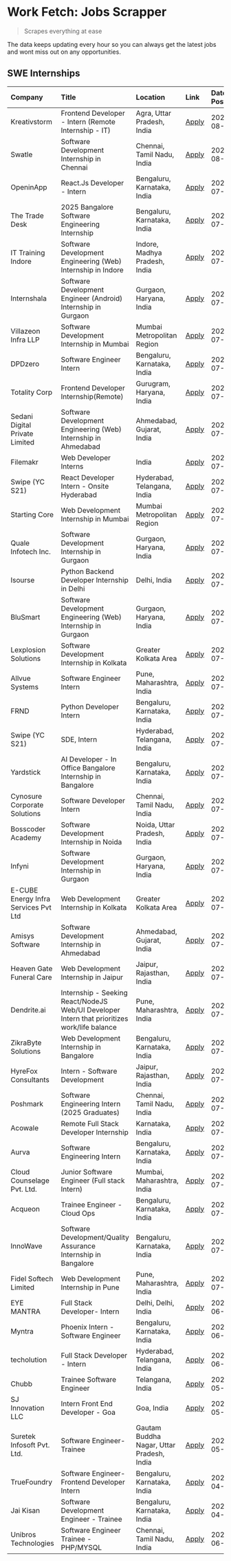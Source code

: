 # Work Fetch: Jobs Scrapper
> Scrapes everything at ease

The data keeps updating every hour so you can always get the latest jobs and wont miss out on any opportunities.

## SWE Internships
<!--START_SECTION:workfetch-->
| Company                              | Title                                                                                        | Location                                  | Link                                                                                                                                                                                                                                                                                                        | Date Posted   |
|:-------------------------------------|:---------------------------------------------------------------------------------------------|:------------------------------------------|:------------------------------------------------------------------------------------------------------------------------------------------------------------------------------------------------------------------------------------------------------------------------------------------------------------|:--------------|
| Kreativstorm                         | Frontend Developer - Intern (Remote Internship - IT)                                         | Agra, Uttar Pradesh, India                | [Apply](https://in.linkedin.com/jobs/view/frontend-developer-intern-remote-internship-it-at-kreativstorm-3990239094?position=17&pageNum=0&refId=VtD%2FqLCiVJ71Mm8h6v7dCw%3D%3D&trackingId=0qWeI98nUqS7NmeB5uPWSQ%3D%3D&trk=public_jobs_jserp-result_search-card)                                            | 2024-08-01    |
| Swatle                               | Software Development Internship in Chennai                                                   | Chennai, Tamil Nadu, India                | [Apply](https://in.linkedin.com/jobs/view/software-development-internship-in-chennai-at-swatle-3990246717?position=26&pageNum=0&refId=VtD%2FqLCiVJ71Mm8h6v7dCw%3D%3D&trackingId=71DFYCV1D2h12F%2FcSzDHqQ%3D%3D&trk=public_jobs_jserp-result_search-card)                                                    | 2024-08-01    |
| OpeninApp                            | React.Js Developer - Intern                                                                  | Bengaluru, Karnataka, India               | [Apply](https://in.linkedin.com/jobs/view/react-js-developer-intern-at-openinapp-3987659391?position=39&pageNum=0&refId=VtD%2FqLCiVJ71Mm8h6v7dCw%3D%3D&trackingId=qvuA1pFbIMScOxLyCnGgqw%3D%3D&trk=public_jobs_jserp-result_search-card)                                                                    | 2024-07-31    |
| The Trade Desk                       | 2025 Bangalore Software Engineering Internship                                               | Bengaluru, Karnataka, India               | [Apply](https://in.linkedin.com/jobs/view/2025-bangalore-software-engineering-internship-at-the-trade-desk-3987456531?position=30&pageNum=0&refId=VtD%2FqLCiVJ71Mm8h6v7dCw%3D%3D&trackingId=KZHKqEHyseTX8LyBVmAIZg%3D%3D&trk=public_jobs_jserp-result_search-card)                                          | 2024-07-30    |
| IT Training Indore                   | Software Development Engineering (Web) Internship in Indore                                  | Indore, Madhya Pradesh, India             | [Apply](https://in.linkedin.com/jobs/view/software-development-engineering-web-internship-in-indore-at-it-training-indore-3987149765?position=8&pageNum=0&refId=VtD%2FqLCiVJ71Mm8h6v7dCw%3D%3D&trackingId=v8ZSMzObrILwVAdtM0LlQQ%3D%3D&trk=public_jobs_jserp-result_search-card)                            | 2024-07-29    |
| Internshala                          | Software Development Engineer (Android) Internship in Gurgaon                                | Gurgaon, Haryana, India                   | [Apply](https://in.linkedin.com/jobs/view/software-development-engineer-android-internship-in-gurgaon-at-internshala-3987153031?position=43&pageNum=0&refId=VtD%2FqLCiVJ71Mm8h6v7dCw%3D%3D&trackingId=NVeSKILZXczm1oqsaG0N7A%3D%3D&trk=public_jobs_jserp-result_search-card)                                | 2024-07-29    |
| Villazeon Infra LLP                  | Software Development Internship in Mumbai                                                    | Mumbai Metropolitan Region                | [Apply](https://in.linkedin.com/jobs/view/software-development-internship-in-mumbai-at-villazeon-infra-llp-3985431977?position=31&pageNum=0&refId=VtD%2FqLCiVJ71Mm8h6v7dCw%3D%3D&trackingId=lvZK2lh2TF0FGEkAeW%2F9AQ%3D%3D&trk=public_jobs_jserp-result_search-card)                                        | 2024-07-27    |
| DPDzero                              | Software Engineer Intern                                                                     | Bengaluru, Karnataka, India               | [Apply](https://in.linkedin.com/jobs/view/software-engineer-intern-at-dpdzero-3984918371?position=33&pageNum=0&refId=VtD%2FqLCiVJ71Mm8h6v7dCw%3D%3D&trackingId=QjuUaxfk9h%2FW8%2FcP1x8NPA%3D%3D&trk=public_jobs_jserp-result_search-card)                                                                   | 2024-07-26    |
| Totality Corp                        | Frontend Developer Internship(Remote)                                                        | Gurugram, Haryana, India                  | [Apply](https://in.linkedin.com/jobs/view/frontend-developer-internship-remote-at-totality-corp-3982253688?position=3&pageNum=0&refId=VtD%2FqLCiVJ71Mm8h6v7dCw%3D%3D&trackingId=cQvwyFjjEnl3mx%2BnbtcIww%3D%3D&trk=public_jobs_jserp-result_search-card)                                                    | 2024-07-25    |
| Sedani Digital Private Limited       | Software Development Engineering (Web) Internship in Ahmedabad                               | Ahmedabad, Gujarat, India                 | [Apply](https://in.linkedin.com/jobs/view/software-development-engineering-web-internship-in-ahmedabad-at-sedani-digital-private-limited-3985017980?position=10&pageNum=0&refId=VtD%2FqLCiVJ71Mm8h6v7dCw%3D%3D&trackingId=Yq3jSv%2FmOkYJq3Dxu5i%2BKw%3D%3D&trk=public_jobs_jserp-result_search-card)        | 2024-07-25    |
| Filemakr                             | Web Developer Interns                                                                        | India                                     | [Apply](https://in.linkedin.com/jobs/view/web-developer-interns-at-filemakr-3981227003?position=59&pageNum=0&refId=VtD%2FqLCiVJ71Mm8h6v7dCw%3D%3D&trackingId=LxnupF8%2Bmzh9dQlxPjRMpw%3D%3D&trk=public_jobs_jserp-result_search-card)                                                                       | 2024-07-24    |
| Swipe (YC S21)                       | React Developer Intern - Onsite Hyderabad                                                    | Hyderabad, Telangana, India               | [Apply](https://in.linkedin.com/jobs/view/react-developer-intern-onsite-hyderabad-at-swipe-yc-s21-3981326010?position=9&pageNum=0&refId=VtD%2FqLCiVJ71Mm8h6v7dCw%3D%3D&trackingId=SbroIMA3KtlkhOTgOHfzMQ%3D%3D&trk=public_jobs_jserp-result_search-card)                                                    | 2024-07-23    |
| Starting Core                        | Web Development Internship in Mumbai                                                         | Mumbai Metropolitan Region                | [Apply](https://in.linkedin.com/jobs/view/web-development-internship-in-mumbai-at-starting-core-3981367557?position=13&pageNum=0&refId=VtD%2FqLCiVJ71Mm8h6v7dCw%3D%3D&trackingId=a0YHBlmPXVYSkJW8s7c%2BtQ%3D%3D&trk=public_jobs_jserp-result_search-card)                                                   | 2024-07-23    |
| Quale Infotech Inc.                  | Software Development Internship in Gurgaon                                                   | Gurgaon, Haryana, India                   | [Apply](https://in.linkedin.com/jobs/view/software-development-internship-in-gurgaon-at-quale-infotech-inc-3981372174?position=15&pageNum=0&refId=VtD%2FqLCiVJ71Mm8h6v7dCw%3D%3D&trackingId=rMleEayax5jtqHMZtPyfmQ%3D%3D&trk=public_jobs_jserp-result_search-card)                                          | 2024-07-23    |
| Isourse                              | Python Backend Developer Internship in Delhi                                                 | Delhi, India                              | [Apply](https://in.linkedin.com/jobs/view/python-backend-developer-internship-in-delhi-at-isourse-3981371334?position=20&pageNum=0&refId=VtD%2FqLCiVJ71Mm8h6v7dCw%3D%3D&trackingId=Dh6ompLgH4HUyhhgUtj3FQ%3D%3D&trk=public_jobs_jserp-result_search-card)                                                   | 2024-07-23    |
| BluSmart                             | Software Development Engineering (Web) Internship in Gurgaon                                 | Gurgaon, Haryana, India                   | [Apply](https://in.linkedin.com/jobs/view/software-development-engineering-web-internship-in-gurgaon-at-blusmart-3981371374?position=23&pageNum=0&refId=VtD%2FqLCiVJ71Mm8h6v7dCw%3D%3D&trackingId=tVku4uwj0CU%2BI%2FcE3YRNEQ%3D%3D&trk=public_jobs_jserp-result_search-card)                                | 2024-07-23    |
| Lexplosion Solutions                 | Software Development Internship in Kolkata                                                   | Greater Kolkata Area                      | [Apply](https://in.linkedin.com/jobs/view/software-development-internship-in-kolkata-at-lexplosion-solutions-3981366528?position=28&pageNum=0&refId=VtD%2FqLCiVJ71Mm8h6v7dCw%3D%3D&trackingId=f1RTc9u1ytmBm19JO%2FYw4g%3D%3D&trk=public_jobs_jserp-result_search-card)                                      | 2024-07-23    |
| Allvue Systems                       | Software Engineer Intern                                                                     | Pune, Maharashtra, India                  | [Apply](https://in.linkedin.com/jobs/view/software-engineer-intern-at-allvue-systems-3980955230?position=57&pageNum=0&refId=VtD%2FqLCiVJ71Mm8h6v7dCw%3D%3D&trackingId=ue9Zc6YJ6n8mAmIvqnEJRw%3D%3D&trk=public_jobs_jserp-result_search-card)                                                                | 2024-07-23    |
| FRND                                 | Python Developer Intern                                                                      | Bengaluru, Karnataka, India               | [Apply](https://in.linkedin.com/jobs/view/python-developer-intern-at-frnd-3982901541?position=60&pageNum=0&refId=VtD%2FqLCiVJ71Mm8h6v7dCw%3D%3D&trackingId=nHOcfiOXW8h6I%2BkkLFJvUA%3D%3D&trk=public_jobs_jserp-result_search-card)                                                                         | 2024-07-23    |
| Swipe (YC S21)                       | SDE, Intern                                                                                  | Hyderabad, Telangana, India               | [Apply](https://in.linkedin.com/jobs/view/sde-intern-at-swipe-yc-s21-3980368092?position=41&pageNum=0&refId=VtD%2FqLCiVJ71Mm8h6v7dCw%3D%3D&trackingId=3zytMYd8dwWERjk94BZKFA%3D%3D&trk=public_jobs_jserp-result_search-card)                                                                                | 2024-07-22    |
| Yardstick                            | AI Developer - In Office Bangalore Internship in Bangalore                                   | Bengaluru, Karnataka, India               | [Apply](https://in.linkedin.com/jobs/view/ai-developer-in-office-bangalore-internship-in-bangalore-at-yardstick-3981740317?position=45&pageNum=0&refId=VtD%2FqLCiVJ71Mm8h6v7dCw%3D%3D&trackingId=yaeSMnFWvTam6C2lyyar4g%3D%3D&trk=public_jobs_jserp-result_search-card)                                     | 2024-07-21    |
| Cynosure Corporate Solutions         | Software Developer Intern                                                                    | Chennai, Tamil Nadu, India                | [Apply](https://in.linkedin.com/jobs/view/software-developer-intern-at-cynosure-corporate-solutions-3979445794?position=25&pageNum=0&refId=VtD%2FqLCiVJ71Mm8h6v7dCw%3D%3D&trackingId=zX74j8HkhNGe10P9ju9sSw%3D%3D&trk=public_jobs_jserp-result_search-card)                                                 | 2024-07-20    |
| Bosscoder Academy                    | Software Development Internship in Noida                                                     | Noida, Uttar Pradesh, India               | [Apply](https://in.linkedin.com/jobs/view/software-development-internship-in-noida-at-bosscoder-academy-3979668791?position=4&pageNum=0&refId=VtD%2FqLCiVJ71Mm8h6v7dCw%3D%3D&trackingId=xuvhS%2Bhm3cunqFOLcYWANA%3D%3D&trk=public_jobs_jserp-result_search-card)                                            | 2024-07-18    |
| Infyni                               | Software Development Internship in Gurgaon                                                   | Gurgaon, Haryana, India                   | [Apply](https://in.linkedin.com/jobs/view/software-development-internship-in-gurgaon-at-infyni-3979668846?position=7&pageNum=0&refId=VtD%2FqLCiVJ71Mm8h6v7dCw%3D%3D&trackingId=cbHkOxPDt6C4KG2ZIwGz%2FA%3D%3D&trk=public_jobs_jserp-result_search-card)                                                     | 2024-07-18    |
| E-CUBE Energy Infra Services Pvt Ltd | Web Development Internship in Kolkata                                                        | Greater Kolkata Area                      | [Apply](https://in.linkedin.com/jobs/view/web-development-internship-in-kolkata-at-e-cube-energy-infra-services-pvt-ltd-3979668815?position=11&pageNum=0&refId=VtD%2FqLCiVJ71Mm8h6v7dCw%3D%3D&trackingId=Q9dd1LSFF3XO0Wfn4l5KXQ%3D%3D&trk=public_jobs_jserp-result_search-card)                             | 2024-07-18    |
| Amisys Software                      | Software Development Internship in Ahmedabad                                                 | Ahmedabad, Gujarat, India                 | [Apply](https://in.linkedin.com/jobs/view/software-development-internship-in-ahmedabad-at-amisys-software-3979670728?position=21&pageNum=0&refId=VtD%2FqLCiVJ71Mm8h6v7dCw%3D%3D&trackingId=Kn2SvqMicjWPsL9dF%2FigKw%3D%3D&trk=public_jobs_jserp-result_search-card)                                         | 2024-07-18    |
| Heaven Gate Funeral Care             | Web Development Internship in Jaipur                                                         | Jaipur, Rajasthan, India                  | [Apply](https://in.linkedin.com/jobs/view/web-development-internship-in-jaipur-at-heaven-gate-funeral-care-3979674387?position=40&pageNum=0&refId=VtD%2FqLCiVJ71Mm8h6v7dCw%3D%3D&trackingId=slzKeZjsTvKK91LZP3DGOw%3D%3D&trk=public_jobs_jserp-result_search-card)                                          | 2024-07-18    |
| Dendrite.ai                          | Internship - Seeking React/NodeJS Web/UI Developer Intern that prioritizes work/life balance | Pune, Maharashtra, India                  | [Apply](https://in.linkedin.com/jobs/view/internship-seeking-react-nodejs-web-ui-developer-intern-that-prioritizes-work-life-balance-at-dendrite-ai-3979104292?position=47&pageNum=0&refId=VtD%2FqLCiVJ71Mm8h6v7dCw%3D%3D&trackingId=xAob6IKXZ5fvry86f4BRyw%3D%3D&trk=public_jobs_jserp-result_search-card) | 2024-07-18    |
| ZikraByte Solutions                  | Web Development Internship in Bangalore                                                      | Bengaluru, Karnataka, India               | [Apply](https://in.linkedin.com/jobs/view/web-development-internship-in-bangalore-at-zikrabyte-solutions-3978596765?position=37&pageNum=0&refId=VtD%2FqLCiVJ71Mm8h6v7dCw%3D%3D&trackingId=ZicDRcbLev14p3Ie5sFtqw%3D%3D&trk=public_jobs_jserp-result_search-card)                                            | 2024-07-17    |
| HyreFox Consultants                  | Intern - Software Development                                                                | Jaipur, Rajasthan, India                  | [Apply](https://in.linkedin.com/jobs/view/intern-software-development-at-hyrefox-consultants-3975991352?position=22&pageNum=0&refId=VtD%2FqLCiVJ71Mm8h6v7dCw%3D%3D&trackingId=3PBunt5PUGyknAxgGAFtUQ%3D%3D&trk=public_jobs_jserp-result_search-card)                                                        | 2024-07-14    |
| Poshmark                             | Software Engineering Intern (2025 Graduates)                                                 | Chennai, Tamil Nadu, India                | [Apply](https://in.linkedin.com/jobs/view/software-engineering-intern-2025-graduates-at-poshmark-3973115109?position=24&pageNum=0&refId=VtD%2FqLCiVJ71Mm8h6v7dCw%3D%3D&trackingId=AgVvnOh2J5KtxnGLxEoe8Q%3D%3D&trk=public_jobs_jserp-result_search-card)                                                    | 2024-07-11    |
| Acowale                              | Remote Full Stack Developer Internship                                                       | Karnataka, India                          | [Apply](https://in.linkedin.com/jobs/view/remote-full-stack-developer-internship-at-acowale-3971889398?position=2&pageNum=0&refId=VtD%2FqLCiVJ71Mm8h6v7dCw%3D%3D&trackingId=ONBuaHYc1O565Mf3RETN4A%3D%3D&trk=public_jobs_jserp-result_search-card)                                                          | 2024-07-10    |
| Aurva                                | Software Engineering Intern                                                                  | Bengaluru, Karnataka, India               | [Apply](https://in.linkedin.com/jobs/view/software-engineering-intern-at-aurva-3972234446?position=50&pageNum=0&refId=VtD%2FqLCiVJ71Mm8h6v7dCw%3D%3D&trackingId=xkTNHKjfkfNtNZZ3KN1kTw%3D%3D&trk=public_jobs_jserp-result_search-card)                                                                      | 2024-07-10    |
| Cloud Counselage Pvt. Ltd.           | Junior Software Engineer (Full stack Intern)                                                 | Mumbai, Maharashtra, India                | [Apply](https://in.linkedin.com/jobs/view/junior-software-engineer-full-stack-intern-at-cloud-counselage-pvt-ltd-3967725851?position=18&pageNum=0&refId=VtD%2FqLCiVJ71Mm8h6v7dCw%3D%3D&trackingId=s836Zawvl3zfSsje7zu6LQ%3D%3D&trk=public_jobs_jserp-result_search-card)                                    | 2024-07-09    |
| Acqueon                              | Trainee Engineer - Cloud Ops                                                                 | Bengaluru, Karnataka, India               | [Apply](https://in.linkedin.com/jobs/view/trainee-engineer-cloud-ops-at-acqueon-3971538216?position=55&pageNum=0&refId=VtD%2FqLCiVJ71Mm8h6v7dCw%3D%3D&trackingId=vG2b7fpNz6VscYpz0iJi3A%3D%3D&trk=public_jobs_jserp-result_search-card)                                                                     | 2024-07-09    |
| InnoWave                             | Software Development/Quality Assurance Internship in Bangalore                               | Bengaluru, Karnataka, India               | [Apply](https://in.linkedin.com/jobs/view/software-development-quality-assurance-internship-in-bangalore-at-innowave-3970349934?position=16&pageNum=0&refId=VtD%2FqLCiVJ71Mm8h6v7dCw%3D%3D&trackingId=GzLu80EgXULXXyh8rOmGFg%3D%3D&trk=public_jobs_jserp-result_search-card)                                | 2024-07-08    |
| Fidel Softech Limited                | Web Development Internship in Pune                                                           | Pune, Maharashtra, India                  | [Apply](https://in.linkedin.com/jobs/view/web-development-internship-in-pune-at-fidel-softech-limited-3965691167?position=27&pageNum=0&refId=VtD%2FqLCiVJ71Mm8h6v7dCw%3D%3D&trackingId=RMYENA3q86cVb%2F3FC8NwIQ%3D%3D&trk=public_jobs_jserp-result_search-card)                                             | 2024-07-02    |
| EYE MANTRA                           | Full Stack Developer- Intern                                                                 | Delhi, Delhi, India                       | [Apply](https://in.linkedin.com/jobs/view/full-stack-developer-intern-at-eye-mantra-3960988037?position=14&pageNum=0&refId=VtD%2FqLCiVJ71Mm8h6v7dCw%3D%3D&trackingId=JBjFjr8WsYCnOxOadykwhA%3D%3D&trk=public_jobs_jserp-result_search-card)                                                                 | 2024-06-28    |
| Myntra                               | Phoenix Intern - Software Engineer                                                           | Bengaluru, Karnataka, India               | [Apply](https://in.linkedin.com/jobs/view/phoenix-intern-software-engineer-at-myntra-3947244832?position=36&pageNum=0&refId=VtD%2FqLCiVJ71Mm8h6v7dCw%3D%3D&trackingId=LxqlotBKYDTBUFFwzo%2F8Ng%3D%3D&trk=public_jobs_jserp-result_search-card)                                                              | 2024-06-12    |
| techolution                          | Full Stack Developer - Intern                                                                | Hyderabad, Telangana, India               | [Apply](https://in.linkedin.com/jobs/view/full-stack-developer-intern-at-techolution-3947911862?position=49&pageNum=0&refId=VtD%2FqLCiVJ71Mm8h6v7dCw%3D%3D&trackingId=vYVR3I89rkoaK3Utdg93aA%3D%3D&trk=public_jobs_jserp-result_search-card)                                                                | 2024-06-06    |
| Chubb                                | Trainee Software Engineer                                                                    | Telangana, India                          | [Apply](https://in.linkedin.com/jobs/view/trainee-software-engineer-at-chubb-3955950075?position=35&pageNum=0&refId=VtD%2FqLCiVJ71Mm8h6v7dCw%3D%3D&trackingId=AC7h91i96y7xLOJCSr6zrA%3D%3D&trk=public_jobs_jserp-result_search-card)                                                                        | 2024-05-27    |
| SJ Innovation LLC                    | Intern Front End Developer - Goa                                                             | Goa, India                                | [Apply](https://in.linkedin.com/jobs/view/intern-front-end-developer-goa-at-sj-innovation-llc-3931678611?position=19&pageNum=0&refId=VtD%2FqLCiVJ71Mm8h6v7dCw%3D%3D&trackingId=UPnl0x%2FcTHbYzCQRamExBw%3D%3D&trk=public_jobs_jserp-result_search-card)                                                     | 2024-05-24    |
| Suretek Infosoft Pvt. Ltd.           | Software Engineer-Trainee                                                                    | Gautam Buddha Nagar, Uttar Pradesh, India | [Apply](https://in.linkedin.com/jobs/view/software-engineer-trainee-at-suretek-infosoft-pvt-ltd-3916999948?position=34&pageNum=0&refId=VtD%2FqLCiVJ71Mm8h6v7dCw%3D%3D&trackingId=i5%2FBRsQPUFn%2FoaYgnPHnYg%3D%3D&trk=public_jobs_jserp-result_search-card)                                                 | 2024-05-04    |
| TrueFoundry                          | Software Engineer- Frontend Developer Intern                                                 | Bengaluru, Karnataka, India               | [Apply](https://in.linkedin.com/jobs/view/software-engineer-frontend-developer-intern-at-truefoundry-3887320206?position=29&pageNum=0&refId=VtD%2FqLCiVJ71Mm8h6v7dCw%3D%3D&trackingId=lSQHGSFBDJEmUBHAWRvBBA%3D%3D&trk=public_jobs_jserp-result_search-card)                                                | 2024-04-05    |
| Jai Kisan                            | Software Development Engineer - Trainee                                                      | Bengaluru, Karnataka, India               | [Apply](https://in.linkedin.com/jobs/view/software-development-engineer-trainee-at-jai-kisan-3913911193?position=32&pageNum=0&refId=VtD%2FqLCiVJ71Mm8h6v7dCw%3D%3D&trackingId=sXFI5wmm5FoxUl9e68O2nQ%3D%3D&trk=public_jobs_jserp-result_search-card)                                                        | 2024-04-04    |
| Unibros Technologies                 | Software Engineer Trainee - PHP/MYSQL                                                        | Chennai, Tamil Nadu, India                | [Apply](https://in.linkedin.com/jobs/view/software-engineer-trainee-php-mysql-at-unibros-technologies-3656599241?position=51&pageNum=0&refId=VtD%2FqLCiVJ71Mm8h6v7dCw%3D%3D&trackingId=eZMLRNRvvTOIcpWl2nkpAg%3D%3D&trk=public_jobs_jserp-result_search-card)                                               | 2023-06-12    |
<!--END_SECTION:workfetch-->
